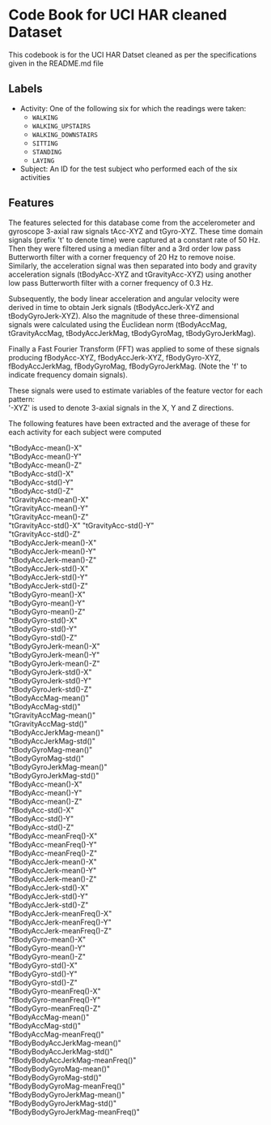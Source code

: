 # Code Book for UCI HAR cleaned Dataset
This codebook is for the UCI HAR Datset cleaned as per the specifications given in the README.md file

## Labels

- Activity: One of the following six for which the readings were taken:
  - `WALKING`
  - `WALKING_UPSTAIRS`
  - `WALKING_DOWNSTAIRS`
  - `SITTING`
  - `STANDING`
  - `LAYING`
- Subject: An ID for the test subject who performed each of the six activities

## Features

The features selected for this database come from the accelerometer and gyroscope 3-axial raw signals tAcc-XYZ and tGyro-XYZ.
These time domain signals (prefix 't' to denote time) were captured at a constant rate of 50 Hz. Then they were filtered using a median filter and a 3rd order low pass Butterworth filter with a corner frequency of 20 Hz to remove noise. Similarly, the acceleration signal was then separated into body and gravity acceleration signals (tBodyAcc-XYZ and tGravityAcc-XYZ) using another low pass Butterworth filter with a corner frequency of 0.3 Hz. 

Subsequently, the body linear acceleration and angular velocity were derived in time to obtain Jerk signals (tBodyAccJerk-XYZ and tBodyGyroJerk-XYZ). Also the magnitude of these three-dimensional signals were calculated using the Euclidean norm (tBodyAccMag, tGravityAccMag, tBodyAccJerkMag, tBodyGyroMag, tBodyGyroJerkMag).

Finally a Fast Fourier Transform (FFT) was applied to some of these signals producing fBodyAcc-XYZ, fBodyAccJerk-XYZ, fBodyGyro-XYZ, fBodyAccJerkMag, fBodyGyroMag, fBodyGyroJerkMag. (Note the 'f' to indicate frequency domain signals). 

These signals were used to estimate variables of the feature vector for each pattern:  
'-XYZ' is used to denote 3-axial signals in the X, Y and Z directions.

The following features have been extracted and the average of these for each activity for each subject were computed

"tBodyAcc-mean()-X"                
"tBodyAcc-mean()-Y"             
"tBodyAcc-mean()-Z"                
"tBodyAcc-std()-X"              
"tBodyAcc-std()-Y"                 
"tBodyAcc-std()-Z"              
"tGravityAcc-mean()-X"             
"tGravityAcc-mean()-Y"          
"tGravityAcc-mean()-Z"             
"tGravityAcc-std()-X"
"tGravityAcc-std()-Y"              
"tGravityAcc-std()-Z"           
"tBodyAccJerk-mean()-X"            
"tBodyAccJerk-mean()-Y"         
"tBodyAccJerk-mean()-Z"            
"tBodyAccJerk-std()-X"          
"tBodyAccJerk-std()-Y"             
"tBodyAccJerk-std()-Z"          
"tBodyGyro-mean()-X"               
"tBodyGyro-mean()-Y"            
"tBodyGyro-mean()-Z"               
"tBodyGyro-std()-X"             
"tBodyGyro-std()-Y"                
"tBodyGyro-std()-Z"             
"tBodyGyroJerk-mean()-X"           
"tBodyGyroJerk-mean()-Y"        
"tBodyGyroJerk-mean()-Z"           
"tBodyGyroJerk-std()-X"         
"tBodyGyroJerk-std()-Y"            
"tBodyGyroJerk-std()-Z"         
"tBodyAccMag-mean()"               
"tBodyAccMag-std()"             
"tGravityAccMag-mean()"            
"tGravityAccMag-std()"          
"tBodyAccJerkMag-mean()"           
"tBodyAccJerkMag-std()"         
"tBodyGyroMag-mean()"              
"tBodyGyroMag-std()"            
"tBodyGyroJerkMag-mean()"          
"tBodyGyroJerkMag-std()"        
"fBodyAcc-mean()-X"                
"fBodyAcc-mean()-Y"             
"fBodyAcc-mean()-Z"                
"fBodyAcc-std()-X"              
"fBodyAcc-std()-Y"                 
"fBodyAcc-std()-Z"              
"fBodyAcc-meanFreq()-X"            
"fBodyAcc-meanFreq()-Y"         
"fBodyAcc-meanFreq()-Z"            
"fBodyAccJerk-mean()-X"         
"fBodyAccJerk-mean()-Y"            
"fBodyAccJerk-mean()-Z"         
"fBodyAccJerk-std()-X"             
"fBodyAccJerk-std()-Y"          
"fBodyAccJerk-std()-Z"             
"fBodyAccJerk-meanFreq()-X"     
"fBodyAccJerk-meanFreq()-Y"        
"fBodyAccJerk-meanFreq()-Z"     
"fBodyGyro-mean()-X"               
"fBodyGyro-mean()-Y"            
"fBodyGyro-mean()-Z"               
"fBodyGyro-std()-X"             
"fBodyGyro-std()-Y"                
"fBodyGyro-std()-Z"             
"fBodyGyro-meanFreq()-X"           
"fBodyGyro-meanFreq()-Y"       
"fBodyGyro-meanFreq()-Z"           
"fBodyAccMag-mean()"            
"fBodyAccMag-std()"                
"fBodyAccMag-meanFreq()"        
"fBodyBodyAccJerkMag-mean()"       
"fBodyBodyAccJerkMag-std()"     
"fBodyBodyAccJerkMag-meanFreq()"   
"fBodyBodyGyroMag-mean()"       
"fBodyBodyGyroMag-std()"           
"fBodyBodyGyroMag-meanFreq()"   
"fBodyBodyGyroJerkMag-mean()"      
"fBodyBodyGyroJerkMag-std()"    
"fBodyBodyGyroJerkMag-meanFreq()"
